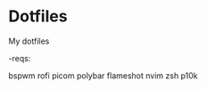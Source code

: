 # Dotfiles
My dotfiles




-reqs:

  bspwm
  rofi
  picom
  polybar
  flameshot
  nvim
  zsh
  p10k
